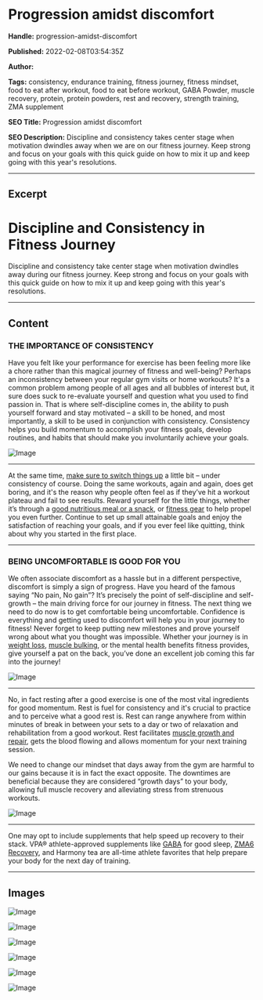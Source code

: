 # Progression amidst discomfort

**Handle:** progression-amidst-discomfort

**Published:** 2022-02-08T03:54:35Z

**Author:**  

**Tags:** consistency, endurance training, fitness journey, fitness mindset, food to eat after workout, food to eat before workout, GABA Powder, muscle recovery, protein, protein powders, rest and recovery, strength training, ZMA supplement

**SEO Title:** Progression amidst discomfort

**SEO Description:** Discipline and consistency takes center stage when motivation dwindles away when we are on our fitness journey. Keep strong and focus on your goals with this quick guide on how to mix it up and keep going with this year's resolutions.

---

## Excerpt

# Discipline and Consistency in Fitness Journey

Discipline and consistency take center stage when motivation dwindles away during our fitness journey. Keep strong and focus on your goals with this quick guide on how to mix it up and keep going with this year's resolutions.

---

## Content

### THE IMPORTANCE OF CONSISTENCY

Have you felt like your performance for exercise has been feeling more like a chore rather than this magical journey of fitness and well-being? Perhaps an inconsistency between your regular gym visits or home workouts? It's a common problem among people of all ages and all bubbles of interest but, it sure does suck to re-evaluate yourself and question what you used to find passion in. That is where self-discipline comes in, the ability to push yourself forward and stay motivated – a skill to be honed, and most importantly, a skill to be used in conjunction with consistency. Consistency helps you build momentum to accomplish your fitness goals, develop routines, and habits that should make you involuntarily achieve your goals.

![Image](https://i.shgcdn.com/e85feb59-b9ed-4ec0-bf12-1da8ebda0510/-/format/auto/-/preview/3000x3000/-/quality/lighter/)

---

At the same time, [make sure to switch things up](https://www.vpa.com.au/blogs/training/the-10-secrets-of-exercise-motivation) a little bit – under consistency of course. Doing the same workouts, again and again, does get boring, and it's the reason why people often feel as if they’ve hit a workout plateau and fail to see results. Reward yourself for the little things, whether it’s through a [good nutritious meal or a snack](https://www.vpa.com.au/blogs/recipes), or [fitness gear](https://www.vpa.com.au/collections/apparel-and-accessories) to help propel you even further. Continue to set up small attainable goals and enjoy the satisfaction of reaching your goals, and if you ever feel like quitting, think about why you started in the first place.

---

### BEING UNCOMFORTABLE IS GOOD FOR YOU

We often associate discomfort as a hassle but in a different perspective, discomfort is simply a sign of progress. Have you heard of the famous saying “No pain, No gain”? It’s precisely the point of self-discipline and self-growth – the main driving force for our journey in fitness. The next thing we need to do now is to get comfortable being uncomfortable. Confidence is everything and getting used to discomfort will help you in your journey to fitness! Never forget to keep putting new milestones and prove yourself wrong about what you thought was impossible. Whether your journey is in [weight loss](https://www.vpa.com.au/blogs/featured-articles/best-weight-loss-supplements), [muscle bulking](https://www.vpa.com.au/blogs/diet-and-nutrition/how-to-lose-fat-and-gain-muscle), or the mental health benefits fitness provides, give yourself a pat on the back, you’ve done an excellent job coming this far into the journey!

![Image](https://i.shgcdn.com/295e4166-cc31-49df-b59e-909b37eba3d1/-/format/auto/-/preview/3000x3000/-/quality/lighter/)

---

No, in fact resting after a good exercise is one of the most vital ingredients for good momentum. Rest is fuel for consistency and it's crucial to practice and to perceive what a good rest is. Rest can range anywhere from within minutes of break in between your sets to a day or two of relaxation and rehabilitation from a good workout. Rest facilitates [muscle growth and repair](https://www.vpa.com.au/blogs/featured-articles/the-importance-of-sleep-is-sleep-the-reason-you-re-not-seeing-results-in-the-gym), gets the blood flowing and allows momentum for your next training session.

We need to change our mindset that days away from the gym are harmful to our gains because it is in fact the exact opposite. The downtimes are beneficial because they are considered “growth days” to your body, allowing full muscle recovery and alleviating stress from strenuous workouts.

![Image](https://i.shgcdn.com/653a2525-c8cf-4f66-af0b-acc806836c9a/-/format/auto/-/preview/3000x3000/-/quality/lighter/)

---

One may opt to include supplements that help speed up recovery to their stack. VPA® athlete-approved supplements like [GABA](https://www.vpa.com.au/blogs/featured-articles/benefits-of-gaba) for good sleep, [ZMA6 Recovery](https://www.vpa.com.au/blogs/supplements/zma6-recovery-boost-your-recovery), and Harmony tea are all-time athlete favorites that help prepare your body for the next day of training.

---

## Images

![Image](undefined)

![Image](undefined)

![Image](undefined)

![Image](undefined)

![Image](undefined)

![Image](undefined)

